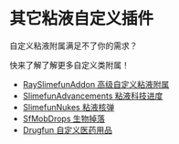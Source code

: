 # 其它粘液自定义插件

自定义粘液附属满足不了你的需求？

快来了解了解更多自定义类附属！

- [RaySlimefunAddon 高级自定义粘液附属](https://shimo.im/docs/2wAlXL71R5SwWBAP/read)
- [SlimefunAdvancements 粘液科技进度](/slimefun-advancements/)
- [SlimefunNukes 粘液核弹](/custom-plugins/Slimefun-Nukes)
- [SfMobDrops 生物掉落](/sf-mob-drops)
- [Drugfun 自定义医药用品](/custom-plugins/Drugfun)
